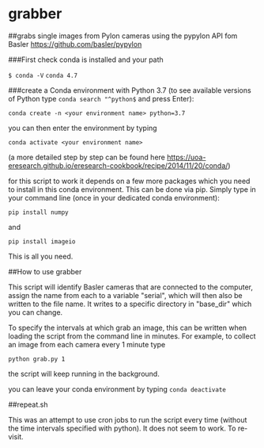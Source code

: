 # grabber

##grabs single images from Pylon cameras using the pypylon API fom Basler
https://github.com/basler/pypylon

###First check conda is installed and your path

`$ conda -V`
`conda 4.7`

###create a Conda environment with Python 3.7 (to see available versions of Python type `conda search "^python$` and press Enter):

`conda create -n <your environment name> python=3.7`

you can then enter the environment by typing

`conda activate <your environment name>`

(a more detailed step by step can be found here https://uoa-eresearch.github.io/eresearch-cookbook/recipe/2014/11/20/conda/)

for this script to work it depends on a few more packages which you need to install in this conda environment. This can be done via pip. Simply type in your command line (once in your dedicated conda environment):

`pip install numpy`

and

`pip install imageio`


This is all you need.

##How to use grabber

This script will identify Basler cameras that are connected to the computer, assign the name from each to a variable "serial", which will then also be written to the file name. It writes to a specific directory in "base_dir" which you can change.

To specify the intervals at which grab an image, this can be written when loading the script from the command line in minutes. For example, to collect an image from each camera every 1 minute type

`python grab.py 1`

the script will keep running in the background.

you can leave your conda environment by typing `conda deactivate`

##repeat.sh

This was an attempt to use cron jobs to run the script every time (without the time intervals specified with python). It does not seem to work. To re-visit.
